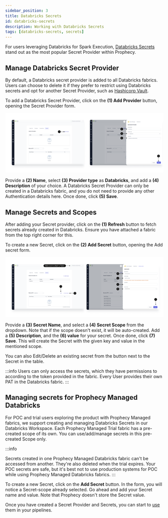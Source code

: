 ```yaml
---
sidebar_position: 3
title: Databricks Secrets
id: databricks-secrets
description: Working with Databricks Secrets
tags: [databricks-secrets, secrets]
---
```


For users leveraging Databricks for Spark Execution, [Databricks Secrets](https://docs.databricks.com/en/security/secrets/index.html) stand out as the most popular Secret Provider within Prophecy.

## Manage Databricks Secret Provider

By default, a Databricks secret provider is added to all Databricks fabrics. Users can choose to delete it if they prefer to restrict using Databricks secrets and opt for another Secret Provider, such as [Hashicorp Vault](./hashicorp-vault.md).

To add a Databricks Secret Provider, click on the **(1) Add Provider** button, opening the Secret Provider form.

![Add_Databricks_secret_provider](img/Add_databricks_provider.png)

Provide a **(2) Name**, select **(3) Provider type** as **Databricks**, and add a **(4) Description** of your choice. A Databricks Secret Provider can only be created in a Databricks fabric, and you do not need to provide any other Authentication details here. Once done, click **(5) Save**.

## Manage Secrets and Scopes

After adding your Secret provider, click on the **(1) Refresh** button to fetch secrets already created in Databricks. Ensure you have attached a fabric from the top right corner for this.

To create a new Secret, click on the **(2) Add Secret** button, opening the Add secret form.

![Add_databricks_secrets](img/Add_databricks_secrets.png)

Provide a **(3) Secret Name**, and select a **(4) Secret Scope** from the dropdown. Note that if the scope doesn't exist, it will be auto-created.
Add a **(5) Description**, and the **(6) value** for your secret. Once done, click **(7) Save**. This will create the Secret with the given key and value in the mentioned scope.

You can also Edit/Delete an existing secret from the button next to the Secret in the table.

:::info
Users can only access the secrets, which they have permissions to according to the token provided in the fabric. Every User provides their own PAT in the Databricks fabric.
:::

## Managing secrets for Prophecy Managed Databricks

For POC and trial users exploring the product with Prophecy Managed fabrics, we support creating and managing Databricks Secrets in our Databricks Workspace. Each Prophecy Managed Trial fabric has a pre-created scope of its own. You can use/add/manage secrets in this pre-created Scope only.

:::info

Secrets created in one Prophecy Managed Databricks fabric can't be accessed from another. They're also deleted when the trial expires.
Your POC secrets are safe, but it's best not to use production systems for POC while using Prophecy Managed Databricks fabrics.
:::

To create a new Secret, click on the **Add Secret** button. In the form, you will notice a Secret-scope already selected. Go ahead and add your Secret name and value. Note that Prophecy doesn't store the Secret value.

Once you have created a Secret Provider and Secrets, you can start to [use](./using-secrets.md) them in your pipelines.
